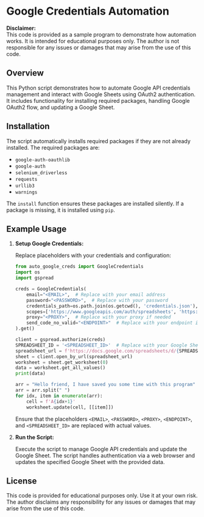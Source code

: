 # Google Credentials Automation

**Disclaimer:**  
This code is provided as a sample program to demonstrate how automation works. It is intended for educational purposes only. The author is not responsible for any issues or damages that may arise from the use of this code.

## Overview

This Python script demonstrates how to automate Google API credentials management and interact with Google Sheets using OAuth2 authentication. It includes functionality for installing required packages, handling Google OAuth2 flow, and updating a Google Sheet.

## Installation

The script automatically installs required packages if they are not already installed. The required packages are:

- `google-auth-oauthlib`
- `google-auth`
- `selenium_driverless`
- `requests`
- `urllib3`
- `warnings`

The `install` function ensures these packages are installed silently. If a package is missing, it is installed using `pip`.

## Example Usage

1. **Setup Google Credentials:**

    Replace placeholders with your credentials and configuration:
    
    ```python
    from auto_google_creds import GoogleCredentials
    import os
    import gspread

    creds = GoogleCredentials(
        email="<EMAIL>",  # Replace with your email address
        password="<PASSWORD>",  # Replace with your password
        credentials_path=os.path.join(os.getcwd(), 'credentials.json'),
        scopes=['https://www.googleapis.com/auth/spreadsheets', 'https://www.googleapis.com/auth/drive'],
        proxy="<PROXY>",  # Replace with your proxy if needed
        send_code_no_valid="<ENDPOINT>"  # Replace with your endpoint if needed
    ).get()

    client = gspread.authorize(creds)
    SPREADSHEET_ID = '<SPREADSHEET_ID>'  # Replace with your Google Sheets ID
    spreadsheet_url = f'https://docs.google.com/spreadsheets/d/{SPREADSHEET_ID}/edit'
    sheet = client.open_by_url(spreadsheet_url)
    worksheet = sheet.get_worksheet(0)
    data = worksheet.get_all_values()
    print(data)

    arr = "Hello friend, I have saved you some time with this program"
    arr = arr.split(" ")
    for idx, item in enumerate(arr):
        cell = f'A{idx+1}'
        worksheet.update(cell, [[item]])
    ```

    Ensure that the placeholders `<EMAIL>`, `<PASSWORD>`, `<PROXY>`, `<ENDPOINT>`, and `<SPREADSHEET_ID>` are replaced with actual values.

2. **Run the Script:**

    Execute the script to manage Google API credentials and update the Google Sheet. The script handles authentication via a web browser and updates the specified Google Sheet with the provided data.

## License

This code is provided for educational purposes only. Use it at your own risk. The author disclaims any responsibility for any issues or damages that may arise from the use of this code.